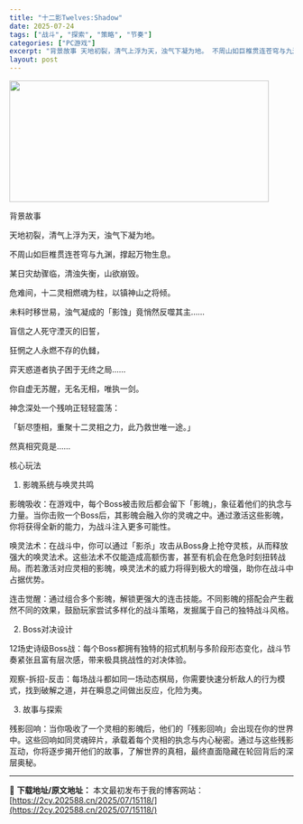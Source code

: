 ```yaml
---
title: "十二影Twelves:Shadow"
date: 2025-07-24
tags: ["战斗", "探索", "策略", "节奏"]
categories: ["PC游戏"]
excerpt: "背景故事 天地初裂，清气上浮为天，浊气下凝为地。 不周山如巨椎贯连苍穹与九渊，撑起万物生息。 某日灾劫骤临，清浊失衡，山欲崩毁。 危难间，十二灵相燃魂为柱，以镇神山之将倾。 未料时移世易，浊气凝成的「影蚀」竟悄然反噬其主…… 盲信之人死守湮灭的旧誓， 狂惘之人永燃不存的仇雠， 弈天惑道者执子困于无终&hellip;"
layout: post
---
```


<img class="aligncenter size-full wp-image-15106" src="https://2cy.202588.cn/wp-content/uploads/2025/07/2025072408214747.webp" alt="" width="460" height="215" />

背景故事

天地初裂，清气上浮为天，浊气下凝为地。

不周山如巨椎贯连苍穹与九渊，撑起万物生息。

某日灾劫骤临，清浊失衡，山欲崩毁。

危难间，十二灵相燃魂为柱，以镇神山之将倾。

未料时移世易，浊气凝成的「影蚀」竟悄然反噬其主……

盲信之人死守湮灭的旧誓，

狂惘之人永燃不存的仇雠，

弈天惑道者执子困于无终之局……

你自虚无苏醒，无名无相，唯执一剑。

神念深处一个残响正轻轻震荡：

「斩尽堕相，重聚十二灵相之力，此乃救世唯一途。」

然真相究竟是……

核心玩法

1. 影魄系统与唤灵共鸣

影魄吸收：在游戏中，每个Boss被击败后都会留下「影魄」，象征着他们的执念与力量。当你击败一个Boss后，其影魄会融入你的灵魂之中。通过激活这些影魄，你将获得全新的能力，为战斗注入更多可能性。

唤灵法术：在战斗中，你可以通过「影杀」攻击从Boss身上抢夺灵核，从而释放强大的唤灵法术。这些法术不仅能造成高额伤害，甚至有机会在危急时刻扭转战局。而若激活对应灵相的影魄，唤灵法术的威力将得到极大的增强，助你在战斗中占据优势。

连击觉醒：通过组合多个影魄，解锁更强大的连击技能。不同影魄的搭配会产生截然不同的效果，鼓励玩家尝试多样化的战斗策略，发掘属于自己的独特战斗风格。

2. Boss对决设计

12场史诗级Boss战：每个Boss都拥有独特的招式机制与多阶段形态变化，战斗节奏紧张且富有层次感，带来极具挑战性的对决体验。

观察-拆招-反击：每场战斗都如同一场动态棋局，你需要快速分析敌人的行为模式，找到破解之道，并在瞬息之间做出反应，化险为夷。

3. 故事与探索

残影回响：当你吸收了一个灵相的影魄后，他们的「残影回响」会出现在你的世界中。这些回响如同灵魂碎片，承载着每个灵相的执念与内心秘密。通过与这些残影互动，你将逐步揭开他们的故事，了解世界的真相，最终直面隐藏在轮回背后的深层奥秘。

---
📖 **下载地址/原文地址：** 本文最初发布于我的博客网站：[https://2cy.202588.cn/2025/07/15118/](https://2cy.202588.cn/2025/07/15118/)
